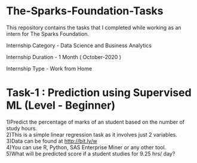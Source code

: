 # The-Sparks-Foundation-Tasks
This repository contains the tasks that I completed while working as an intern for The Sparks Foundation.

Internship Category - Data Science and Business Analytics

Internship Duration - 1 Month ( October-2020 )

Internship Type - Work from Home 

  


# Task-1 : Prediction using Supervised ML (Level - Beginner)
 
1)Predict the percentage of marks of an student based on the number of study hours.          
2)This is a simple linear regression task as it involves just 2 variables.          
3)Data can be found at http://bit.ly/w            
4)You can use R, Python, SAS Enterprise Miner or any other tool.              
5)What will be predicted score if a student studies for 9.25 hrs/ day?              
